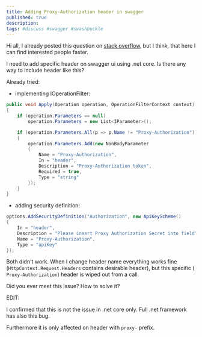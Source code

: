 ```yaml
---
title: Adding Proxy-Authorization header in swagger
published: true
description: 
tags: #discuss #swagger #swashbuckle
---
```


Hi all,
I already posted this question on [stack overflow](https://stackoverflow.com/questions/47509258/add-proxy-authorization-header-in-swagger), but I think, that here I can find interested people faster.

I need to add specific header on swagger ui using .net core. Is there any way to include header like this?

Already tried:
* implementing IOperationFilter:
```c#
public void Apply(Operation operation, OperationFilterContext context)
{
    if (operation.Parameters == null)
        operation.Parameters = new List<IParameter>();

    if (operation.Parameters.All(p => p.Name != "Proxy-Authorization"))
    {
        operation.Parameters.Add(new NonBodyParameter
        {
            Name = "Proxy-Authorization",
            In = "header",
            Description = "Proxy-Authorization token",
            Required = true,
            Type = "string"
        });
    }
}
```

* adding security definition:

```c#
options.AddSecurityDefinition("Authorization", new ApiKeyScheme()
{
    In = "header",
    Description = "Please insert Proxy Authorization Secret into field",
    Name = "Proxy-Authorization",
    Type = "apiKey"
});
```

Both didn't work. When I change header name everything works fine (`HttpContext.Request.Headers` contains desirable header), but this specific ( `Proxy-Authorization`) header is wiped out from a call.

Did you ever meet this issue? How to solve it?

EDIT:

I confirmed that this is not the issue in .net core only. Full .net framework has also this bug.

Furthermore it is only affected on header with `proxy-` prefix.